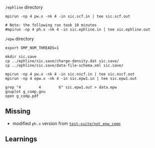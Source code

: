 `/ephline` directory
```
mpirun -np 4 pw.x -nk 4 -in sic.scf.in | tee sic.scf.out

# Note: the following run took 10 minutes
#mpirun -np 4 ph.x -nk 4 -in sic.ephline.in | tee sic.ephline.out
```


`/epw` directory
```
export OMP_NUM_THREADS=1

mkdir sic.save
cp ../ephline/sic.save/charge-density.dat sic.save/
cp ../ephline/sic.save/data-file-schema.xml sic.save/

mpirun -np 4 pw.x -nk 4 -in sic.nscf.in | tee sic.nscf.out
mpirun -np 4 epw.x -nk 4 -in sic.epw1.in | tee sic.epw1.out

grep "4        4        6" sic.epw1.out > data.epw
gnuplot g_comp.gnu
open g_comp.pdf
```

## Missing

 * modified `ph.x` version from [`test-suite/not_epw_comp`](https://gitlab.com/QEF/q-e/-/tree/develop/test-suite/not_epw_comp)

## Learnings
